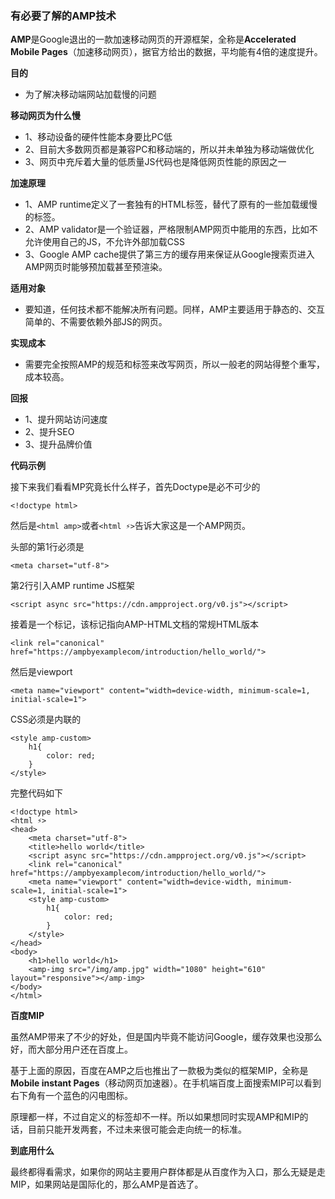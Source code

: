 ### 有必要了解的AMP技术

**AMP**是Google退出的一款加速移动网页的开源框架，全称是**Accelerated Mobile Pages**（加速移动网页），据官方给出的数据，平均能有4倍的速度提升。

**目的**

* 为了解决移动端网站加载慢的问题

**移动网页为什么慢**

* 1、移动设备的硬件性能本身要比PC低
* 2、目前大多数网页都是兼容PC和移动端的，所以并未单独为移动端做优化
* 3、网页中充斥着大量的低质量JS代码也是降低网页性能的原因之一

**加速原理**

* 1、AMP runtime定义了一套独有的HTML标签，替代了原有的一些加载缓慢的标签。
* 2、AMP validator是一个验证器，严格限制AMP网页中能用的东西，比如不允许使用自己的JS，不允许外部加载CSS
* 3、Google AMP cache提供了第三方的缓存用来保证从Google搜索页进入AMP网页时能够预加载甚至预渲染。

**适用对象**

* 要知道，任何技术都不能解决所有问题。同样，AMP主要适用于静态的、交互简单的、不需要依赖外部JS的网页。

**实现成本**

* 需要完全按照AMP的规范和标签来改写网页，所以一般老的网站得整个重写，成本较高。

**回报**

* 1、提升网站访问速度
* 2、提升SEO
* 3、提升品牌价值

**代码示例**

接下来我们看看MP究竟长什么样子，首先Doctype是必不可少的

```
<!doctype html>
```

然后是`<html amp>`或者`<html ⚡>`告诉大家这是一个AMP网页。

头部的第1行必须是

```
<meta charset="utf-8">
```

第2行引入AMP runtime JS框架

```
<script async src="https://cdn.ampproject.org/v0.js"></script>
```

接着是一个标记，该标记指向AMP-HTML文档的常规HTML版本

```
<link rel="canonical" href="https://ampbyexamplecom/introduction/hello_world/">
```

然后是viewport

```
<meta name="viewport" content="width=device-width, minimum-scale=1, initial-scale=1">
```

CSS必须是内联的

```
<style amp-custom>
    h1{
        color: red;
    }
</style>
```

完整代码如下

```
<!doctype html>
<html ⚡>
<head>
    <meta charset="utf-8">
    <title>hello world</title>
    <script async src="https://cdn.ampproject.org/v0.js"></script>
    <link rel="canonical" href="https://ampbyexamplecom/introduction/hello_world/">
    <meta name="viewport" content="width=device-width, minimum-scale=1, initial-scale=1">
    <style amp-custom>
        h1{
            color: red;
        }
    </style>
</head>
<body>
    <h1>hello world</h1>
    <amp-img src="/img/amp.jpg" width="1080" height="610" layout="responsive"></amp-img>
</body>
</html>
```

**百度MIP**

虽然AMP带来了不少的好处，但是国内毕竟不能访问Google，缓存效果也没那么好，而大部分用户还在百度上。

基于上面的原因，百度在AMP之后也推出了一款极为类似的框架MIP，全称是**Mobile instant Pages**（移动网页加速器）。在手机端百度上面搜索MIP可以看到右下角有一个蓝色的闪电图标。

原理都一样，不过自定义的标签却不一样。所以如果想同时实现AMP和MIP的话，目前只能开发两套，不过未来很可能会走向统一的标准。

**到底用什么**

最终都得看需求，如果你的网站主要用户群体都是从百度作为入口，那么无疑是走MIP，如果网站是国际化的，那么AMP是首选了。
